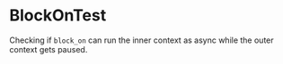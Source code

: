 # BlockOnTest

Checking if `block_on` can run the inner context as async while the outer
context gets paused.
